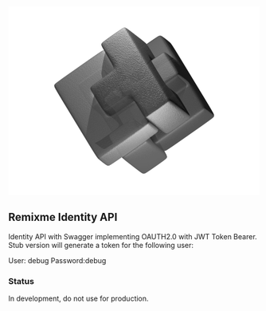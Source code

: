 <img src="./doc/img/remixme.png">

## Remixme Identity API

Identity API with Swagger implementing OAUTH2.0 with JWT Token Bearer.
Stub version will generate a token for the following user:

User: debug
Password:debug

### Status

In development, do not use for production.